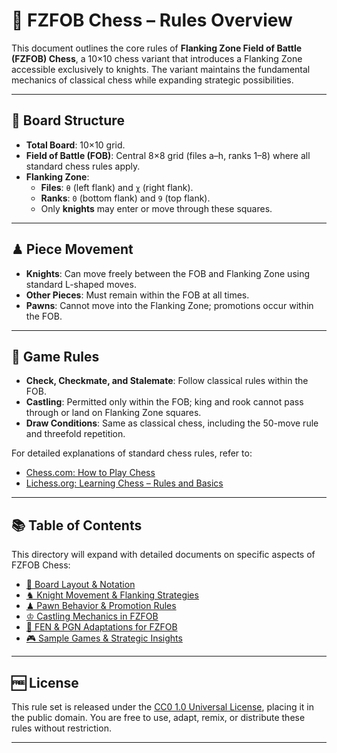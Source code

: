 # 📜 FZFOB Chess – Rules Overview

This document outlines the core rules of **Flanking Zone Field of Battle (FZFOB) Chess**, a 10×10 chess variant that introduces a Flanking Zone accessible exclusively to knights. The variant maintains the fundamental mechanics of classical chess while expanding strategic possibilities.

---

## 🧩 Board Structure

- **Total Board**: 10×10 grid.
- **Field of Battle (FOB)**: Central 8×8 grid (files a–h, ranks 1–8) where all standard chess rules apply.
- **Flanking Zone**:
  - **Files**: `θ` (left flank) and `χ` (right flank).
  - **Ranks**: `0` (bottom flank) and `9` (top flank).
  - Only **knights** may enter or move through these squares.

---

## ♟ Piece Movement

- **Knights**: Can move freely between the FOB and Flanking Zone using standard L-shaped moves.
- **Other Pieces**: Must remain within the FOB at all times.
- **Pawns**: Cannot move into the Flanking Zone; promotions occur within the FOB.

---

## 🏁 Game Rules

- **Check, Checkmate, and Stalemate**: Follow classical rules within the FOB.
- **Castling**: Permitted only within the FOB; king and rook cannot pass through or land on Flanking Zone squares.
- **Draw Conditions**: Same as classical chess, including the 50-move rule and threefold repetition.

For detailed explanations of standard chess rules, refer to:
- [Chess.com: How to Play Chess](https://www.chess.com/learn-how-to-play-chess)
- [Lichess.org: Learning Chess – Rules and Basics](https://lichess.org/study/IYTxsUt7/mBxD30kP)

---

## 📚 Table of Contents

This directory will expand with detailed documents on specific aspects of FZFOB Chess:

- [📐 Board Layout & Notation](./board-notation/README.md)
- [♞ Knight Movement & Flanking Strategies](./knight-flank/README.md)
- [♟ Pawn Behavior & Promotion Rules](./pawns/README.md)
- [♔ Castling Mechanics in FZFOB](./castling/README.md)
- [📝 FEN & PGN Adaptations for FZFOB](./notation-spec/README.md)
- [🎮 Sample Games & Strategic Insights](./sample-games/README.md)

---

## 🆓 License

This rule set is released under the [CC0 1.0 Universal License](../LICENSE), placing it in the public domain. You are free to use, adapt, remix, or distribute these rules without restriction.

---
